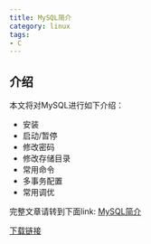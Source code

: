 ```yaml
---
title: MySQL简介
category: linux
tags:
- C
---
```


## 介绍

本文将对MySQL进行如下介绍：
* 安装
* 启动/暂停
* 修改密码
* 修改存储目录
* 常用命令
* 多事务配置
* 常用调优

<!--more-->

完整文章请转到下面link:
[MySQL简介](https://github.com/kulong0105/kulong0105.github.io/blob/master/documents/MySQL%E7%AE%80%E4%BB%8B.pdf)

[下载链接](https://github.com/kulong0105/kulong0105.github.io/raw/master/documents/MySQL%E7%AE%80%E4%BB%8B.pdf)

